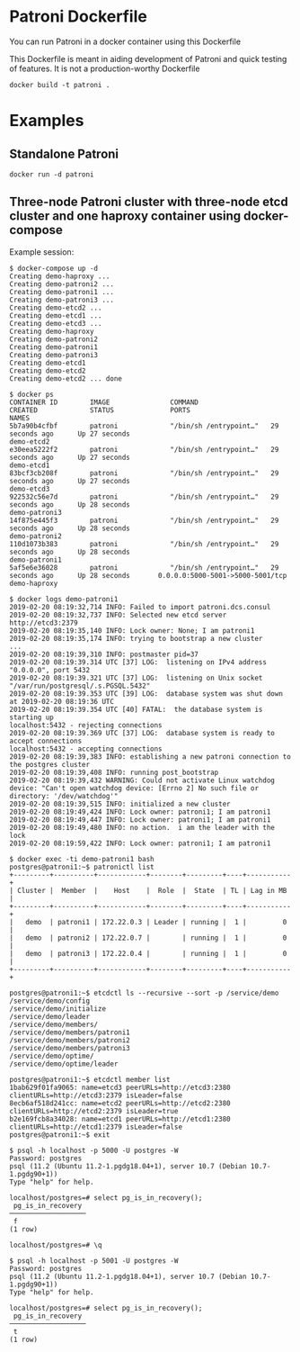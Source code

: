 # Patroni Dockerfile
You can run Patroni in a docker container using this Dockerfile

This Dockerfile is meant in aiding development of Patroni and quick testing of features. It is not a production-worthy
Dockerfile

    docker build -t patroni .

# Examples

## Standalone Patroni

    docker run -d patroni

## Three-node Patroni cluster with three-node etcd cluster and one haproxy container using docker-compose

Example session:

    $ docker-compose up -d
    Creating demo-haproxy ...
    Creating demo-patroni2 ...
    Creating demo-patroni1 ...
    Creating demo-patroni3 ...
    Creating demo-etcd2 ...
    Creating demo-etcd1 ...
    Creating demo-etcd3 ...
    Creating demo-haproxy
    Creating demo-patroni2
    Creating demo-patroni1
    Creating demo-patroni3
    Creating demo-etcd1
    Creating demo-etcd2
    Creating demo-etcd2 ... done

    $ docker ps
    CONTAINER ID        IMAGE               COMMAND                  CREATED             STATUS              PORTS                              NAMES
    5b7a90b4cfbf        patroni             "/bin/sh /entrypoint…"   29 seconds ago      Up 27 seconds                                          demo-etcd2
    e30eea5222f2        patroni             "/bin/sh /entrypoint…"   29 seconds ago      Up 27 seconds                                          demo-etcd1
    83bcf3cb208f        patroni             "/bin/sh /entrypoint…"   29 seconds ago      Up 27 seconds                                          demo-etcd3
    922532c56e7d        patroni             "/bin/sh /entrypoint…"   29 seconds ago      Up 28 seconds                                          demo-patroni3
    14f875e445f3        patroni             "/bin/sh /entrypoint…"   29 seconds ago      Up 28 seconds                                          demo-patroni2
    110d1073b383        patroni             "/bin/sh /entrypoint…"   29 seconds ago      Up 28 seconds                                          demo-patroni1
    5af5e6e36028        patroni             "/bin/sh /entrypoint…"   29 seconds ago      Up 28 seconds       0.0.0.0:5000-5001->5000-5001/tcp   demo-haproxy

    $ docker logs demo-patroni1
    2019-02-20 08:19:32,714 INFO: Failed to import patroni.dcs.consul
    2019-02-20 08:19:32,737 INFO: Selected new etcd server http://etcd3:2379
    2019-02-20 08:19:35,140 INFO: Lock owner: None; I am patroni1
    2019-02-20 08:19:35,174 INFO: trying to bootstrap a new cluster
    ...
    2019-02-20 08:19:39,310 INFO: postmaster pid=37
    2019-02-20 08:19:39.314 UTC [37] LOG:  listening on IPv4 address "0.0.0.0", port 5432
    2019-02-20 08:19:39.321 UTC [37] LOG:  listening on Unix socket "/var/run/postgresql/.s.PGSQL.5432"
    2019-02-20 08:19:39.353 UTC [39] LOG:  database system was shut down at 2019-02-20 08:19:36 UTC
    2019-02-20 08:19:39.354 UTC [40] FATAL:  the database system is starting up
    localhost:5432 - rejecting connections
    2019-02-20 08:19:39.369 UTC [37] LOG:  database system is ready to accept connections
    localhost:5432 - accepting connections
    2019-02-20 08:19:39,383 INFO: establishing a new patroni connection to the postgres cluster
    2019-02-20 08:19:39,408 INFO: running post_bootstrap
    2019-02-20 08:19:39,432 WARNING: Could not activate Linux watchdog device: "Can't open watchdog device: [Errno 2] No such file or directory: '/dev/watchdog'"
    2019-02-20 08:19:39,515 INFO: initialized a new cluster
    2019-02-20 08:19:49,424 INFO: Lock owner: patroni1; I am patroni1
    2019-02-20 08:19:49,447 INFO: Lock owner: patroni1; I am patroni1
    2019-02-20 08:19:49,480 INFO: no action.  i am the leader with the lock
    2019-02-20 08:19:59,422 INFO: Lock owner: patroni1; I am patroni1

    $ docker exec -ti demo-patroni1 bash
    postgres@patroni1:~$ patronictl list
    +---------+----------+------------+--------+---------+----+-----------+
    | Cluster |  Member  |    Host    |  Role  |  State  | TL | Lag in MB |
    +---------+----------+------------+--------+---------+----+-----------+
    |   demo  | patroni1 | 172.22.0.3 | Leader | running |  1 |         0 |
    |   demo  | patroni2 | 172.22.0.7 |        | running |  1 |         0 |
    |   demo  | patroni3 | 172.22.0.4 |        | running |  1 |         0 |
    +---------+----------+------------+--------+---------+----+-----------+

    postgres@patroni1:~$ etcdctl ls --recursive --sort -p /service/demo
    /service/demo/config
    /service/demo/initialize
    /service/demo/leader
    /service/demo/members/
    /service/demo/members/patroni1
    /service/demo/members/patroni2
    /service/demo/members/patroni3
    /service/demo/optime/
    /service/demo/optime/leader

    postgres@patroni1:~$ etcdctl member list
    1bab629f01fa9065: name=etcd3 peerURLs=http://etcd3:2380 clientURLs=http://etcd3:2379 isLeader=false
    8ecb6af518d241cc: name=etcd2 peerURLs=http://etcd2:2380 clientURLs=http://etcd2:2379 isLeader=true
    b2e169fcb8a34028: name=etcd1 peerURLs=http://etcd1:2380 clientURLs=http://etcd1:2379 isLeader=false
    postgres@patroni1:~$ exit

    $ psql -h localhost -p 5000 -U postgres -W
    Password: postgres
    psql (11.2 (Ubuntu 11.2-1.pgdg18.04+1), server 10.7 (Debian 10.7-1.pgdg90+1))
    Type "help" for help.

    localhost/postgres=# select pg_is_in_recovery();
     pg_is_in_recovery
    ───────────────────
     f
    (1 row)

    localhost/postgres=# \q

    $ psql -h localhost -p 5001 -U postgres -W
    Password: postgres
    psql (11.2 (Ubuntu 11.2-1.pgdg18.04+1), server 10.7 (Debian 10.7-1.pgdg90+1))
    Type "help" for help.

    localhost/postgres=# select pg_is_in_recovery();
     pg_is_in_recovery
    ───────────────────
     t
    (1 row)
